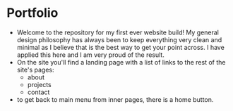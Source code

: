 # Portfolio
- Welcome to the repository for my first ever website build! My general design philosophy has always been to keep everything very clean and minimal as I believe that is the best way to get your point across. I have applied this here and I am very proud of the result.
- On the site you'll find a landing page with a list of links to the rest of the site's pages:
  - about
  - projects
  - contact
- to get back to main menu from inner pages, there is a home button.